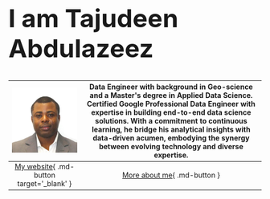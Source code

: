 <div class="hero-image">
  <div class="hero-text">
    <h1 style="font-size:50px">I am Tajudeen Abdulazeez</h1>
  </div>
</div>

![](assets/logo__.jpeg)          |   Data Engineer with background in Geo-science and a Master's degree in Applied Data Science. Certified Google Professional Data Engineer with expertise in building end-to-end data science solutions. With a commitment to continuous learning, he bridge his analytical insights with data-driven acumen, embodying the synergy between evolving technology and diverse expertise.
:-------------------------:|:-------------------------:
[My website](weblinks.md){ .md-button target='_blank' }      | [More about me](aboutme.md){ .md-button }     





